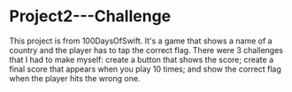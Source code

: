 # Project2---Challenge
This project is from 100DaysOfSwift. It's a game that shows a name of a country and the player has to tap the correct flag. There were 3 challenges that I had to make myself: create a button that shows the score; create a final score that appears when you play 10 times; and show the correct flag when the player hits the wrong one. 

